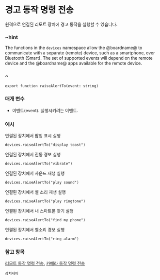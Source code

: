 # 경고 동작 명령 전송

원격으로 연결된 리모트 장치에 경고 동작을 실행할 수 있습니다.

### ~hint

The functions in the `devices` namespace allow the @boardname@ to communicate with a separate (remote) device, such as a smartphone, over Bluetooth (Smart). The set of supported events will depend on the remote device and the @boardname@ apps available for the remote device.

### ~

```sig
export function raiseAlertTo(event: string)
```

### 매개 변수

* 이벤트(event). 실행시키려는 이벤트.

### 예시

연결된 장치에서 팝업 표시 실행

```blocks
devices.raiseAlertTo("display toast")
```

연결된 장치에서 진동 경보 실행

```blocks
devices.raiseAlertTo("vibrate")
```

연결된 장치에서 사운드 재생 실행

```blocks
devices.raiseAlertTo("play sound")
```

연결된 장치에서 벨 소리 재생 실행

```blocks
devices.raiseAlertTo("play ringtone")
```

연결된 장치에서 내 스마트폰 찾기 실행

```blocks
devices.raiseAlertTo("find my phone")
```

연결된 장치에서 벨소리 경보 실행

```blocks
devices.raiseAlertTo("ring alarm")
```

### 참고 항목

[리모트 동작 명령 전송](/reference/devices/tell-remote-control-to), [카메라 동작 명령 전송](/reference/devices/tell-camera-to)

```package
장치제어
```